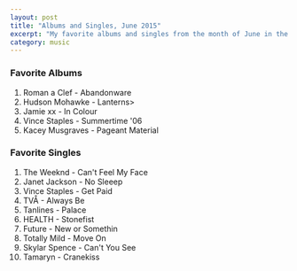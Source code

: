 ```yaml
---
layout: post
title: "Albums and Singles, June 2015"
excerpt: "My favorite albums and singles from the month of June in the 2015th year. "
category: music
---
```


### Favorite Albums

1. Roman a Clef - Abandonware
2. Hudson Mohawke - Lanterns>
3. Jamie xx - In Colour
4. Vince Staples - Summertime '06
5. Kacey Musgraves - Pageant Material

### Favorite Singles

1. The Weeknd - Can't Feel My Face
2. Janet Jackson - No Sleeep
3. Vince Staples - Get Paid
4. TVÅ - Always Be
5. Tanlines - Palace
6. HEALTH - Stonefist
7. Future - New or Somethin
8. Totally Mild - Move On
9. Skylar Spence - Can't You See
10. Tamaryn - Cranekiss
